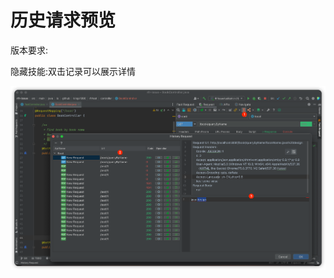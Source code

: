 # 历史请求预览
版本要求:<Badge text="2022.1.10" />

隐藏技能:双击记录可以展示详情

![history](../../.vuepress/public/img/history.png)